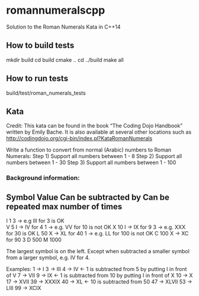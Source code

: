 # romannumeralscpp
Solution to the Roman Numerals Kata in C++14

## How to build tests
mkdir build
cd build
cmake ..
cd ../build
make all

## How to run tests
build/test/roman_numerals_tests

## Kata
Credit: This kata can be found in the book “The Coding Dojo Handbook” written
by Emily Bache. It is also available at several other locations such as
http://codingdojo.org/cgi-bin/index.pl?KataRomanNumerals

Write a function to convert from normal (Arabic) numbers to Roman Numerals:
Step 1) Support all numbers between 1 - 8
Step 2) Support all numbers between 1 - 30
Step 3) Support all numbers between 1 - 100

### Background information:

   Symbol      Value   Can be subtracted by  Can be repeated max number of times
   -----------------------------------------------------------------------------
   I           1                             3 -> e.g III for 3 is OK   
   V           5       I -> IV for 4         1 -> e.g. VV for 10 is not OK
   X           10      I -> IX for 9         3 -> e.g. XXX for 30 is OK
   L           50      X -> XL for 40        1 -> e.g. LL for 100 is not OK
   C           100     X -> XC for 90        3
   D           500
   M           1000

The largest symbol is on the left. Except when subtracted a smaller
symbol from a larger symbol, e.g. IV for 4.

Examples:
1   -> I
3   -> III
4   -> IV <- 1 is subtracted from 5 by putting I in front of V
7   -> VII
9   -> IX <- 1 is subtracted from 10 by putting I in front of X
10  -> X
17  -> XVII
39  -> XXXIX
40  -> XL <- 10 is subtracted from 50
47  -> XLVII
53  -> LIII
99  -> XCIX
